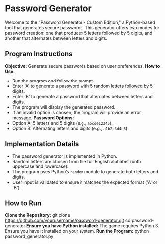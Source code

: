# Password Generator

Welcome to the "Password Generator - Custom Edition," a Python-based tool that generates secure passwords. This generator offers two modes for password creation: one that produces 5 letters followed by 5 digits, and another that alternates between letters and digits.


## Program Instructions
**Objective:** Generate secure passwords based on user preferences.
**How to Use:**
  - Run the program and follow the prompt.
  - Enter 'A' to generate a password with 5 random letters followed by 5 digits.
  - Enter 'B' to generate a password that alternates between letters and digits.
  - The program will display the generated password.
  - If an invalid option is chosen, the program will provide an error message.
**Password Options:**
  - Option A: 5 letters and 5 digits (e.g., `abcde12345`).
  - Option B: Alternating letters and digits (e.g., `a1b2c3d4e5`).


## Implementation Details
- The password generator is implemented in Python.
- Random letters are chosen from the full English alphabet (both uppercase and lowercase).
- The program uses Python’s `random` module to generate both letters and digits.
- User input is validated to ensure it matches the expected format ('A' or 'B').


## How to Run
**Clone the Repository:** git clone https://github.com/yourusername/password-generator.git cd password-generator
**Ensure you have Python installed:** The game requires Python 3. Ensure you have it installed on your system.
**Run the Program:** python password_generator.py
